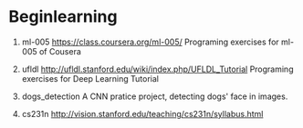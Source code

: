 Beginlearning
===============

1. ml-005
    https://class.coursera.org/ml-005/ 
    Programing exercises for ml-005 of Cousera 

2. ufldl
    http://ufldl.stanford.edu/wiki/index.php/UFLDL_Tutorial
    Programing exercises for Deep Learning Tutorial

3. dogs_detection
    A CNN pratice project, detecting dogs' face in images.

4. cs231n
    http://vision.stanford.edu/teaching/cs231n/syllabus.html 
